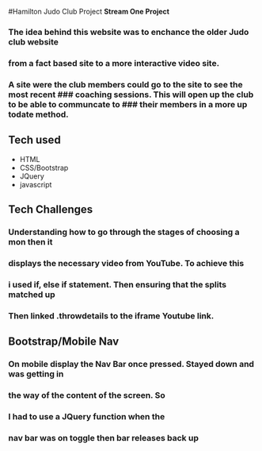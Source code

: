 #Hamilton Judo Club Project  **Stream One Project**



### The idea behind this website was to enchance the older Judo club website 
### from a fact based site to a more interactive video site.  
### A site were the club members could go to the site to see the most recent ### coaching sessions. This will open up the club to be able to communcate to ### their members in a more up todate  method. 


## Tech used

* HTML
* CSS/Bootstrap
* JQuery
* javascript

##  Tech Challenges

### Understanding how to go through the stages of choosing a mon then it
### displays the necessary video from YouTube. To achieve this
### i used if, else if statement. Then ensuring that the splits matched up
### Then linked .throwdetails to the iframe Youtube link. 

## Bootstrap/Mobile Nav

### On mobile display the Nav Bar once pressed. Stayed down and was getting in 
### the way of the content of the screen. So 
### I had to use a JQuery function when the 
### nav bar was on toggle then bar releases back up
###





